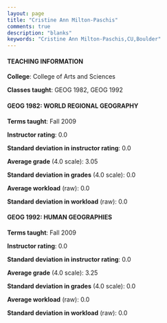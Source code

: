 ```yaml
---
layout: page
title: "Cristine Ann Milton-Paschis" 
comments: true
description: "blanks"
keywords: "Cristine Ann Milton-Paschis,CU,Boulder"
---
```

<head>
<script src="https://ajax.googleapis.com/ajax/libs/jquery/2.1.3/jquery.min.js"></script>
<script src="https://dl.dropboxusercontent.com/s/pc42nxpaw1ea4o9/highcharts.js?dl=0"></script>
<!-- <script src="../assets/js/highcharts.js"></script> -->
<style type="text/css">@font-face {
	font-family: "Bebas Neue";
	src: url(https://www.filehosting.org/file/details/544349/BebasNeue Regular.otf) format("opentype");
	}
	h1.Bebas { 
		font-family: "Bebas Neue", Verdana, Tahoma;
	}
</style>
</head>
	   
#### TEACHING INFORMATION

**College**: College of Arts and Sciences

**Classes taught**: GEOG 1982, GEOG 1992

#### GEOG 1982: WORLD REGIONAL GEOGRAPHY

**Terms taught**: Fall 2009

**Instructor rating**: 0.0

**Standard deviation in instructor rating**: 0.0

**Average grade** (4.0 scale): 3.05

**Standard deviation in grades** (4.0 scale): 0.0

**Average workload** (raw): 0.0

**Standard deviation in workload** (raw): 0.0

#### GEOG 1992: HUMAN GEOGRAPHIES

**Terms taught**: Fall 2009

**Instructor rating**: 0.0

**Standard deviation in instructor rating**: 0.0

**Average grade** (4.0 scale): 3.25

**Standard deviation in grades** (4.0 scale): 0.0

**Average workload** (raw): 0.0

**Standard deviation in workload** (raw): 0.0

